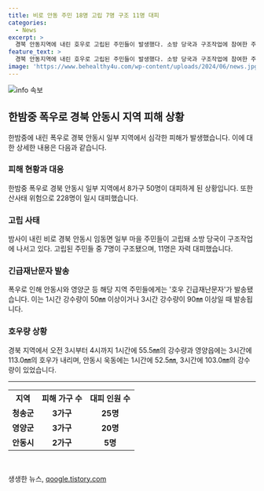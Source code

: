```yaml
---
title: 비로 안동 주민 18명 고립 7명 구조 11명 대피
categories:
  - News
excerpt: >
  경북 안동지역에 내린 호우로 고립된 주민들이 발생했다. 소방 당국과 구조작업에 참여한 주민들의 노력으로 18명 중 7명이 구조되었고, 50명은 대피했다. 지난해 수도권에 이어 올해 경북과 호남까지 확대된 호우 재난문자가 발송되었으며, 산사태 위험이 감지돼 228명이 대피했다. 해당 지역은 비로 인해 침수돼 피해가 발생하고 있는 상황이다.
feature_text: >
  경북 안동지역에 내린 호우로 고립된 주민들이 발생했다. 소방 당국과 구조작업에 참여한 주민들의 노력으로 18명 중 7명이 구조되었고, 50명은 대피했다. 지난해 수도권에 이어 올해 경북과 호남까지 확대된 호우 재난문자가 발송되었으며, 산사태 위험이 감지돼 228명이 대피했다. 해당 지역은 비로 인해 침수돼 피해가 발생하고 있는 상황이다.
image: 'https://www.behealthy4u.com/wp-content/uploads/2024/06/news.jpg'
---
```


<p><img src="https://www.behealthy4u.com/wp-content/uploads/2024/06/news.jpg" alt="info 속보" /></p>

<h2 data-ke-size="size26">한밤중 폭우로 경북 안동시 지역 피해 상황</h2>

<p data-ke-size="size16">한밤중에 내린 폭우로 경북 안동시 일부 지역에서 심각한 피해가 발생했습니다. 이에 대한 상세한 내용은 다음과 같습니다.</p>

<h3>피해 현황과 대응</h3>

<p data-ke-size="size16">한밤중 폭우로 경북 안동시 일부 지역에서 8가구 50명이 대피하게 된 상황입니다. 또한 산사태 위험으로 228명이 일시 대피했습니다.</p>

<h3>고립 사태</h3>

<p data-ke-size="size16">밤사이 내린 비로 경북 안동시 임동면 일부 마을 주민들이 고립돼 소방 당국이 구조작업에 나서고 있다. 고립된 주민들 중 7명이 구조됐으며, 11명은 자력 대피했습니다.</p>

<h3>긴급재난문자 발송</h3>

<p data-ke-size="size16">폭우로 인해 안동시와 영양군 등 해당 지역 주민들에게는 '호우 긴급재난문자'가 발송됐습니다. 이는 1시간 강수량이 50㎜ 이상이거나 3시간 강수량이 90㎜ 이상일 때 발송됩니다.</p>

<h3>호우량 상황</h3>

<p data-ke-size="size16">경북 지역에서 오전 3시부터 4시까지 1시간에 55.5㎜의 강수량과 영양읍에는 3시간에 113.0㎜의 호우가 내리며, 안동시 욱동에는 1시간에 52.5㎜, 3시간에 103.0㎜의 강수량이 있었습니다.</p>

<hr>

<table>
    <tr>
        <th>지역</th>
        <th>피해 가구 수</th>
        <th>대피 인원 수</th>
    </tr>
    <tr>
        <td style="text-align: center; height: 17px;"><b>청송군</b></td>
        <td style="text-align: center; height: 17px;"><b>3가구</b></td>
        <td style="text-align: center; height: 17px;"><b>25명</b></td>
    </tr>
    <tr>
        <td style="text-align: center; height: 17px;"><b>영양군</b></td>
        <td style="text-align: center; height: 17px;"><b>3가구</b></td>
        <td style="text-align: center; height: 17px;"><b>20명</b></td>
    </tr>
    <tr>
        <td style="text-align: center; height: 17px;"><b>안동시</b></td>
        <td style="text-align: center; height: 17px;"><b>2가구</b></td>
        <td style="text-align: center; height: 17px;"><b>5명</b></td>
    </tr>
</table>

<p data-ke-size="size16">&nbsp;</p>
생생한 뉴스, <a href="https://qoogle.tistory.com" rel="dofollow">qoogle.tistory.com</a>


